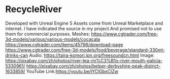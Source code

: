 # RecycleRiver

Developed with Unreal Engine 5
Assets come from Unreal Marketplace and internet.
I have indicated the source in my project.And promised not to use them for commercial purposes.
Meshes:
https://www.cgtrader.com/free-3d-models/various/various-models/cocacala
https://www.cgtrader.com/items/45798/download-page
https://www.cgtrader.com/free-3d-models/food/beverage/standard-330ml-drinks-can
Audio:
https://taira-komori.jpn.org/freesoundcn.html
Image:
https://pixabay.com/zh/photos/river-tea-mi%C3%B1o-river-mouth-galicia-5330961/
https://pixabay.com/zh/photos/belper-derbyshire-peak-district-1633859/
YouTube Link:https://youtu.be/lYClGbxCIZw
